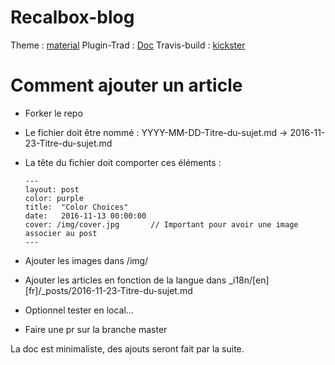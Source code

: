 # Recalbox-blog

Theme : [material](https://github.com/brijeshb42/bitwiser-material)
Plugin-Trad : [Doc](https://github.com/Anthony-Gaudino/jekyll-multiple-languages-plugin)
Travis-build : [kickster](https://github.com/nielsenramon/kickster) 

# Comment ajouter un article

* Forker le repo

* Le fichier doit être nommé : YYYY-MM-DD-Titre-du-sujet.md ->  2016-11-23-Titre-du-sujet.md 

* La tête du fichier doit comporter ces éléments :

	```
	---
	layout: post			
	color: purple
	title:  "Color Choices"
	date:   2016-11-13 00:00:00
	cover: /img/cover.jpg		// Important pour avoir une image associer au post
	---

	```

* Ajouter les images dans /img/

* Ajouter les articles en fonction de la langue dans _i18n/[en][fr]/_posts/2016-11-23-Titre-du-sujet.md

* Optionnel tester en local...

* Faire une pr sur la branche master 


La doc est minimaliste, des ajouts seront fait par la suite.
